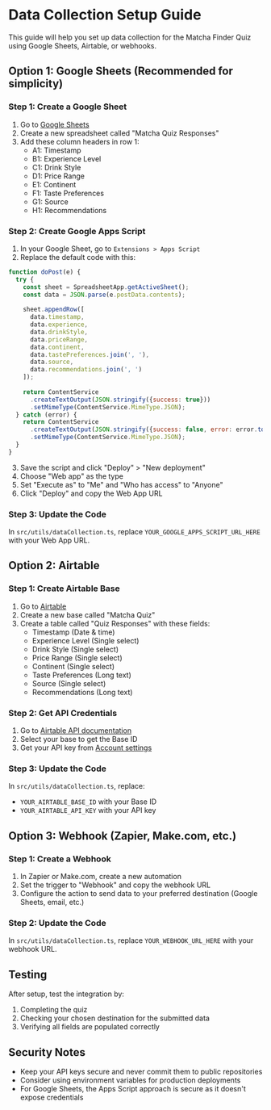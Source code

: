 # Data Collection Setup Guide

This guide will help you set up data collection for the Matcha Finder Quiz using Google Sheets, Airtable, or webhooks.

## Option 1: Google Sheets (Recommended for simplicity)

### Step 1: Create a Google Sheet
1. Go to [Google Sheets](https://sheets.google.com)
2. Create a new spreadsheet called "Matcha Quiz Responses"
3. Add these column headers in row 1:
   - A1: Timestamp
   - B1: Experience Level
   - C1: Drink Style
   - D1: Price Range
   - E1: Continent
   - F1: Taste Preferences
   - G1: Source
   - H1: Recommendations

### Step 2: Create Google Apps Script
1. In your Google Sheet, go to `Extensions > Apps Script`
2. Replace the default code with this:

```javascript
function doPost(e) {
  try {
    const sheet = SpreadsheetApp.getActiveSheet();
    const data = JSON.parse(e.postData.contents);
    
    sheet.appendRow([
      data.timestamp,
      data.experience,
      data.drinkStyle,
      data.priceRange,
      data.continent,
      data.tastePreferences.join(', '),
      data.source,
      data.recommendations.join(', ')
    ]);
    
    return ContentService
      .createTextOutput(JSON.stringify({success: true}))
      .setMimeType(ContentService.MimeType.JSON);
  } catch (error) {
    return ContentService
      .createTextOutput(JSON.stringify({success: false, error: error.toString()}))
      .setMimeType(ContentService.MimeType.JSON);
  }
}
```

3. Save the script and click "Deploy" > "New deployment"
4. Choose "Web app" as the type
5. Set "Execute as" to "Me" and "Who has access" to "Anyone"
6. Click "Deploy" and copy the Web App URL

### Step 3: Update the Code
In `src/utils/dataCollection.ts`, replace `YOUR_GOOGLE_APPS_SCRIPT_URL_HERE` with your Web App URL.

## Option 2: Airtable

### Step 1: Create Airtable Base
1. Go to [Airtable](https://airtable.com)
2. Create a new base called "Matcha Quiz"
3. Create a table called "Quiz Responses" with these fields:
   - Timestamp (Date & time)
   - Experience Level (Single select)
   - Drink Style (Single select)
   - Price Range (Single select)
   - Continent (Single select)
   - Taste Preferences (Long text)
   - Source (Single select)
   - Recommendations (Long text)

### Step 2: Get API Credentials
1. Go to [Airtable API documentation](https://airtable.com/api)
2. Select your base to get the Base ID
3. Get your API key from [Account settings](https://airtable.com/account)

### Step 3: Update the Code
In `src/utils/dataCollection.ts`, replace:
- `YOUR_AIRTABLE_BASE_ID` with your Base ID
- `YOUR_AIRTABLE_API_KEY` with your API key

## Option 3: Webhook (Zapier, Make.com, etc.)

### Step 1: Create a Webhook
1. In Zapier or Make.com, create a new automation
2. Set the trigger to "Webhook" and copy the webhook URL
3. Configure the action to send data to your preferred destination (Google Sheets, email, etc.)

### Step 2: Update the Code
In `src/utils/dataCollection.ts`, replace `YOUR_WEBHOOK_URL_HERE` with your webhook URL.

## Testing

After setup, test the integration by:
1. Completing the quiz
2. Checking your chosen destination for the submitted data
3. Verifying all fields are populated correctly

## Security Notes

- Keep your API keys secure and never commit them to public repositories
- Consider using environment variables for production deployments
- For Google Sheets, the Apps Script approach is secure as it doesn't expose credentials